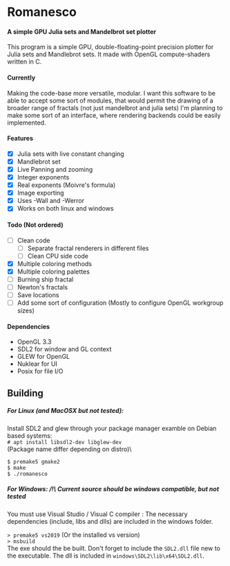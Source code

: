 # Romanesco
#### A simple GPU Julia sets and Mandelbrot set plotter

This program is a simple GPU, double-floating-point precision plotter for Julia sets and Mandlebrot sets. It made with OpenGL compute-shaders written in C.

#### Currently

Making the code-base more versatile, modular.
I want this software to be able to accept some sort of modules, that would permit the drawing of a broader range of fractals (not just mandelbrot and julia sets)
I'm planning to make some sort of an interface, where rendering backends could be easily implemented.

#### Features

- [x] Julia sets with live constant changing
- [x] Mandlebrot set
- [x] Live Panning and zooming
- [x] Integer exponents
- [x] Real exponents (Moivre's formula)
- [x] Image exporting
- [x] Uses -Wall and -Werror
- [x] Works on both linux and windows

#### Todo (Not ordered)

- [ ] Clean code
  - [ ] Separate fractal renderers in different files
  - [ ] Clean CPU side code
- [x] Multiple coloring methods
- [x] Multiple coloring palettes
- [ ] Burning ship fractal
- [ ] Newton's fractals
- [ ] Save locations
- [ ] Add some sort of configuration (Mostly to configure OpenGL workgroup sizes)

#### Dependencies

- OpenGL 3.3
- SDL2 for window and GL context
- GLEW for OpenGL
- Nuklear for UI
- Posix for file I/O

## Building 

##### For Linux (and MacOSX but not tested):
Install SDL2 and glew through your package manager
examble on Debian based systems:\
`# apt install libsdl2-dev libglew-dev`\
(Package name differ depending on distro)\

`$ premake5 gmake2`\
`$ make`\
`$ ./romanesco`

##### For Windows: /!\ Current source should be windows compatible, but not tested
You must use Visual Studio / Visual C compiler :
The necessary dependencies (include, libs and dlls) are included in the windows folder.

`> premake5 vs2019` (Or the installed vs version)\
`> msbuild`\
The exe should the be built.
Don't forget to include the `SDL2.dll` file new to the executable. The dll is included in `windows\SDL2\lib\x64\SDL2.dll`.


